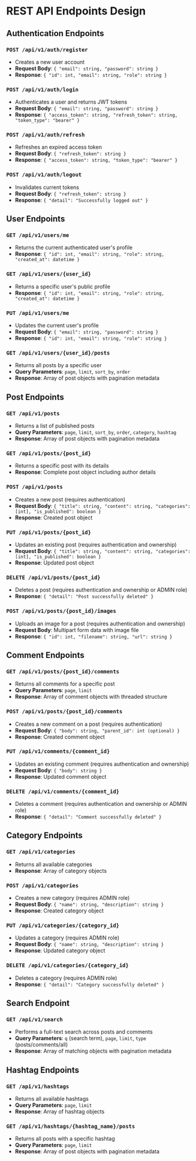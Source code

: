 # REST API Endpoints Design

## Authentication Endpoints

### `POST /api/v1/auth/register`
- Creates a new user account
- **Request Body**: `{ "email": string, "password": string }`
- **Response**: `{ "id": int, "email": string, "role": string }`

### `POST /api/v1/auth/login`
- Authenticates a user and returns JWT tokens
- **Request Body**: `{ "email": string, "password": string }`
- **Response**: `{ "access_token": string, "refresh_token": string, "token_type": "bearer" }`

### `POST /api/v1/auth/refresh`
- Refreshes an expired access token
- **Request Body**: `{ "refresh_token": string }`
- **Response**: `{ "access_token": string, "token_type": "bearer" }`

### `POST /api/v1/auth/logout`
- Invalidates current tokens
- **Request Body**: `{ "refresh_token": string }`
- **Response**: `{ "detail": "Successfully logged out" }`

## User Endpoints

### `GET /api/v1/users/me`
- Returns the current authenticated user's profile
- **Response**: `{ "id": int, "email": string, "role": string, "created_at": datetime }`

### `GET /api/v1/users/{user_id}`
- Returns a specific user's public profile
- **Response**: `{ "id": int, "email": string, "role": string, "created_at": datetime }`

### `PUT /api/v1/users/me`
- Updates the current user's profile
- **Request Body**: `{ "email": string, "password": string }`
- **Response**: `{ "id": int, "email": string, "role": string }`

### `GET /api/v1/users/{user_id}/posts`
- Returns all posts by a specific user
- **Query Parameters**: `page`, `limit`, `sort_by`, `order`
- **Response**: Array of post objects with pagination metadata

## Post Endpoints

### `GET /api/v1/posts`
- Returns a list of published posts
- **Query Parameters**: `page`, `limit`, `sort_by`, `order`, `category`, `hashtag`
- **Response**: Array of post objects with pagination metadata

### `GET /api/v1/posts/{post_id}`
- Returns a specific post with its details
- **Response**: Complete post object including author details

### `POST /api/v1/posts`
- Creates a new post (requires authentication)
- **Request Body**: `{ "title": string, "content": string, "categories": [int], "is_published": boolean }`
- **Response**: Created post object

### `PUT /api/v1/posts/{post_id}`
- Updates an existing post (requires authentication and ownership)
- **Request Body**: `{ "title": string, "content": string, "categories": [int], "is_published": boolean }`
- **Response**: Updated post object

### `DELETE /api/v1/posts/{post_id}`
- Deletes a post (requires authentication and ownership or ADMIN role)
- **Response**: `{ "detail": "Post successfully deleted" }`

### `POST /api/v1/posts/{post_id}/images`
- Uploads an image for a post (requires authentication and ownership)
- **Request Body**: Multipart form data with image file
- **Response**: `{ "id": int, "filename": string, "url": string }`

## Comment Endpoints

### `GET /api/v1/posts/{post_id}/comments`
- Returns all comments for a specific post
- **Query Parameters**: `page`, `limit`
- **Response**: Array of comment objects with threaded structure

### `POST /api/v1/posts/{post_id}/comments`
- Creates a new comment on a post (requires authentication)
- **Request Body**: `{ "body": string, "parent_id": int (optional) }`
- **Response**: Created comment object

### `PUT /api/v1/comments/{comment_id}`
- Updates an existing comment (requires authentication and ownership)
- **Request Body**: `{ "body": string }`
- **Response**: Updated comment object

### `DELETE /api/v1/comments/{comment_id}`
- Deletes a comment (requires authentication and ownership or ADMIN role)
- **Response**: `{ "detail": "Comment successfully deleted" }`

## Category Endpoints

### `GET /api/v1/categories`
- Returns all available categories
- **Response**: Array of category objects

### `POST /api/v1/categories`
- Creates a new category (requires ADMIN role)
- **Request Body**: `{ "name": string, "description": string }`
- **Response**: Created category object

### `PUT /api/v1/categories/{category_id}`
- Updates a category (requires ADMIN role)
- **Request Body**: `{ "name": string, "description": string }`
- **Response**: Updated category object

### `DELETE /api/v1/categories/{category_id}`
- Deletes a category (requires ADMIN role)
- **Response**: `{ "detail": "Category successfully deleted" }`

## Search Endpoint

### `GET /api/v1/search`
- Performs a full-text search across posts and comments
- **Query Parameters**: `q` (search term), `page`, `limit`, `type` (posts/comments/all)
- **Response**: Array of matching objects with pagination metadata

## Hashtag Endpoints

### `GET /api/v1/hashtags`
- Returns all available hashtags
- **Query Parameters**: `page`, `limit`
- **Response**: Array of hashtag objects

### `GET /api/v1/hashtags/{hashtag_name}/posts`
- Returns all posts with a specific hashtag
- **Query Parameters**: `page`, `limit`
- **Response**: Array of post objects with pagination metadata
